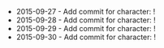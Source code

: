 - 2015-09-27 - Add commit for character: !
- 2015-09-28 - Add commit for character: !
- 2015-09-29 - Add commit for character: !
- 2015-09-30 - Add commit for character: !
